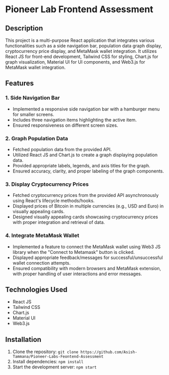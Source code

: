 # Pioneer Lab Frontend Assessment

## Description
This project is a multi-purpose React application that integrates various functionalities such as a side navigation bar, population data graph display, cryptocurrency price display, and MetaMask wallet integration. It utilizes React JS for front-end development, Tailwind CSS for styling, Chart.js for graph visualization, Material UI for UI components, and Web3.js for MetaMask wallet integration.

## Features

### 1. Side Navigation Bar
- Implemented a responsive side navigation bar with a hamburger menu for smaller screens.
- Includes three navigation items highlighting the active item.
- Ensured responsiveness on different screen sizes.

### 2. Graph Population Data
- Fetched population data from the provided API.
- Utilized React JS and Chart.js to create a graph displaying population data.
- Provided appropriate labels, legends, and axis titles for the graph.
- Ensured accuracy, clarity, and proper labeling of the graph components.

### 3. Display Cryptocurrency Prices
- Fetched cryptocurrency prices from the provided API asynchronously using React's lifecycle methods/hooks.
- Displayed prices of Bitcoin in multiple currencies (e.g., USD and Euro) in visually appealing cards.
- Designed visually appealing cards showcasing cryptocurrency prices with proper integration and retrieval of data.

### 4. Integrate MetaMask Wallet
- Implemented a feature to connect the MetaMask wallet using Web3 JS library when the "Connect to Metamask" button is clicked.
- Displayed appropriate feedback/messages for successful/unsuccessful wallet connection attempts.
- Ensured compatibility with modern browsers and MetaMask extension, with proper handling of user interactions and error messages.

## Technologies Used
- React JS
- Tailwind CSS
- Chart.js
- Material UI
- Web3.js

## Installation
1. Clone the repository: `git clone https://github.com/Asish-Tammana/Pioneer-Labs-Feontend-Assessment`
2. Install dependencies: `npm install`
3. Start the development server: `npm start`